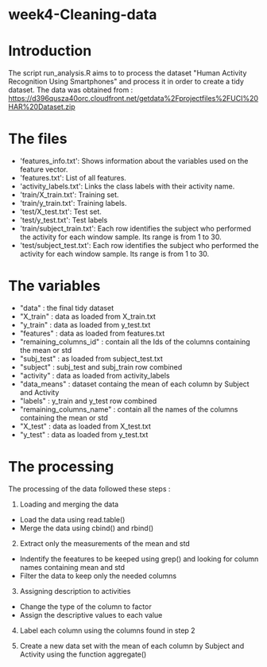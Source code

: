 # week4-Cleaning-data

# Introduction
The script run_analysis.R aims to to process the dataset "Human Activity Recognition Using Smartphones" and process it in order to create a tidy dataset. The data was obtained from : https://d396qusza40orc.cloudfront.net/getdata%2Fprojectfiles%2FUCI%20HAR%20Dataset.zip

# The files 
- 'features_info.txt': Shows information about the variables used on the feature vector.
- 'features.txt': List of all features.
- 'activity_labels.txt': Links the class labels with their activity name.
- 'train/X_train.txt': Training set.
- 'train/y_train.txt': Training labels.
- 'test/X_test.txt': Test set.
- 'test/y_test.txt': Test labels
- 'train/subject_train.txt': Each row identifies the subject who performed the activity for each window sample. Its range is from 1 to 30.
- 'test/subject_test.txt': Each row identifies the subject who performed the activity for each window sample. Its range is from 1 to 30.

# The variables 
- "data" : the final tidy dataset
- "X_train" : data as loaded from X_train.txt 
- "y_train" : data as loaded from y_test.txt
- "features" : data as loaded from features.txt
- "remaining_columns_id" : contain all the Ids of the columns containing the mean or std
- "subj_test" : as loaded from subject_test.txt
- "subject" : subj_test and subj_train row combined
- "activity" : data as loaded from activity_labels                              
- "data_means" : dataset containg the mean of each column by Subject and Activity                          
- "labels" : y_train and y_test row combined                  
- "remaining_columns_name" : contain all the names of the columns containing the mean or std                                         
- "X_test" : data as loaded from X_test.txt
- "y_test" : data as loaded from y_test.txt                 

# The processing 
The processing of the data followed these steps :
1. Loading and merging the data
- Load the data using read.table()
- Merge the data using cbind() and rbind()

2. Extract only the measurements of the mean and std
- Indentify the feeatures to be keeped using grep() and looking for column names containing mean and std
- Filter the data to keep only the needed columns

3. Assigning description to activities
 - Change the type of the column to factor
 - Assign the descriptive values to each value
 
 4. Label each column using the columns found in step 2
 
 5. Create a new data set with the mean of each column by Subject and Activity using the function aggregate()
